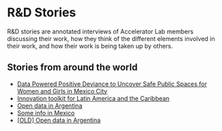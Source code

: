 # R&D Stories

R&D stories are annotated interviews of Accelerator Lab members discussing their work, how they think of the different elements involved in their work, and how their work is being taken up by others.

## Stories from around the world

<!-- !!DO NOT REMOVE!! start autogenerated hyperlinks -->
- [Data Powered Positive Deviance to Uncover Safe Public Spaces for Women and Girls in Mexico City](./stories/?doc=Explorers_MEX)
- [Innovation toolkit for Latin America and the Caribbean](./stories/?doc=ECU_01)
- [Open data in Argentina](./stories/?doc=Explorers_ARG)
- [Some info in Mexico](./stories/?doc=MEX_01)
- [[OLD] Open data in Argentina](./stories/?doc=ARG_01)
<!-- !!DO NOT REMOVE!! end autogenerated hyperlinks -->